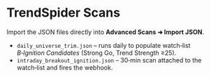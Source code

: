 
# TrendSpider Scans

Import the JSON files directly into **Advanced Scans ➜ Import JSON**.

* `daily_universe_trim.json` – runs daily to populate watch‑list *B‑Ignition Candidates* (Strong Go, Trend Strength ≥25).
* `intraday_breakout_ignition.json` – 30‑min scan attached to the watch‑list and fires the webhook.
